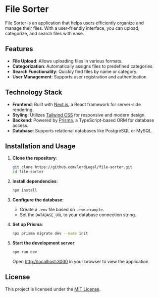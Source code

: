 # File Sorter

File Sorter is an application that helps users efficiently organize and manage their files. With a user-friendly interface, you can upload, categorize, and search files with ease.

## Features

- **File Upload**: Allows uploading files in various formats.
- **Categorization**: Automatically assigns files to predefined categories.
- **Search Functionality**: Quickly find files by name or category.
- **User Management**: Supports user registration and authentication.

## Technology Stack

- **Frontend**: Built with [Next.js](https://nextjs.org/), a React framework for server-side rendering.
- **Styling**: Utilizes [Tailwind CSS](https://tailwindcss.com/) for responsive and modern design.
- **Backend**: Powered by [Prisma](https://www.prisma.io/), a TypeScript-based ORM for database access.
- **Database**: Supports relational databases like PostgreSQL or MySQL.

## Installation and Usage

1. **Clone the repository**:

   ```bash
   git clone https://github.com/lordLegal/file-sorter.git
   cd file-sorter
   ```

2. **Install dependencies**:

   ```bash
   npm install
   ```

3. **Configure the database**:

   - Create a `.env` file based on `.env.example`.
   - Set the `DATABASE_URL` to your database connection string.

4. **Set up Prisma**:

   ```bash
   npx prisma migrate dev --name init
   ```

5. **Start the development server**:

   ```bash
   npm run dev
   ```

   Open [http://localhost:3000](http://localhost:3000) in your browser to view the application.

## License

This project is licensed under the [MIT License](LICENSE).
